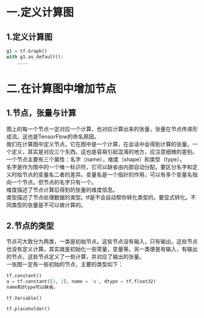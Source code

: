 # 一.定义计算图
## 1.定义计算图
```python
g1 = tf.Graph()
with g1.as_default():
    ....
```
# 二.在计算图中增加节点
## 1.节点，张量与计算
图上的每一个节点一定对应一个计算，也对应计算出来的张量，张量在节点传递形成流。这也是TensorFlow的命名原因。  
我们在计算图中定义节点，它在图中是一个计算，在会话中会得到计算的张量。一个定义，其实是对应三个东西。这也是容易引起混淆的地方，应注意细微的差别。    
一个节点主要有三个属性：名字（name），维度（shape）和类型（type）。  
名字是作为图中的一个唯一标识符，它可以缺省由内部自动分配。要区分名字和定义时给节点的变量名二者的差异。变量名是一个指针的作用，可以有多个变量名指向一个节点。但节点的名字只有一个。  
维度描述了节点计算后得到的张量的维度信息。  
类型描述了节点处理数据的类型。tf是不会自动帮你转化类型的。要显式转化。不同类型的张量是不可以做计算的。    
## 2.节点的类型
节点可大致分为两类，一类是初始节点。这些节点没有输入，只有输出。这些节点也没有定义计算。其实就是初始化一些常量，变量等。另一类便是有输入，有输出的节点，这些节点定义了一些计算，并对应了输出的张量。  
一张图一定有一些初始的节点，主要的类型如下：
```python
tf.constant()
a = tf.constant([1, 2], name = 'a', dtype = tf.float32)
name和dtype可以缺省。
```
```
tf.Variable()

```
```
tf.placeholder()
```
